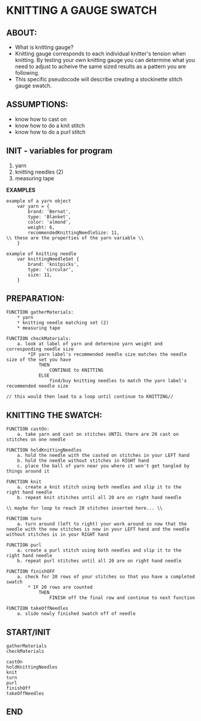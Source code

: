 <!-- pseudocode before the pseudocode:
    - include assumptions?
    - need to start with obtaining the materials aka variables
    - then preparation of casting on the yarn onto a needle
    - setting up how you hold the yarn
    - knit function
    - purl function
    - loop to finish
    - finish off function
    - if else function? - maybe with the count of stitches? or how long you want the swatch??
    - parameters might be the numnber of stitches and color?
-->

# KNITTING A GAUGE SWATCH

## ABOUT:
- What is knitting gauge?
- Knitting gauge corresponds to each individual knitter's tension when knitting. By testing your own knitting gauge you can determine what you need to adjust to acheive the same sized results as a pattern you are following.
- This specific pseudocode will describe creating a stockinette stitch gauge swatch.

## ASSUMPTIONS:
- know how to cast on
- know how to do a knit stitch
- know how to do a purl stitch

## INIT - variables for program
1. yarn
2. knitting needles (2)
3. measuring tape
<!-- maybe add a stitch counter?- that would lead to another function to check stitch count or row count -->

**EXAMPLES**
```
example of a yarn object
    var yarn = {
        brand: 'Bernat',
        type: 'Blanket',
        color: 'almond',
        weight: 6,
        recommendedKnittingNeedleSize: 11,
\\ these are the properties of the yarn variable \\
    }

example of knitting needle
    var knittingNeedleSet {
        brand: 'knitpicks',
        type: 'circular',
        size: 11,
    }
```

## PREPARATION:
```
FUNCTION gatherMaterials:
    * yarn
    * knitting needle matching set (2)
    * measuring tape

FUNCTION checkMaterials:
    a. look at label of yarn and determine yarn weight and corresponding needle size
        *IF yarn label's recommended needle size matches the needle size of the set you have
            THEN
                CONTINUE to KNITTING
            ELSE
                find/buy knitting needles to match the yarn label's recommended needle size

// this would then lead to a loop until continue to KNITTING//
```
<!-- checkMaterials: function() {
        if (yarn.recommendedKnittingNeedleSize == knittingNeedleSet.size) {
            continue to knitting;
        } else if (yarn.recommendedKnittingNeedleSize < knittingNeedleSet.size) {
            REPEAT until....
        } else if (yarn.recommendedKnittingNeedleSize < knittingNeedleSet.size) {
            REPEAT until....
        }
} -->

<!-- matching sizes would return TRUE - if greater than or less than (sizes don't match) would return FALSE -->

## KNITTING THE SWATCH:

```
FUNCTION castOn:
    a. take yarn and cast on stitches UNTIL there are 20 cast on stitches on one needle

FUNCTION holdKnittingNeedles
    a. hold the needle with the casted on stitches in your LEFT hand
    b. hold the needle without stitches in RIGHT hand
    c. place the ball of yarn near you where it won't get tangled by things around it

FUNCTION knit
    a. create a knit stitch using both needles and slip it to the right hand needle
    b. repeat knit stitches until all 20 are on right hand needle

\\ maybe for loop to reach 20 stitches inserted here... \\

FUNCTION turn
    a. turn around (left to right) your work around so now that the needle with the new stitches is now in your LEFT hand and the needle without stitches is in your RIGHT hand

FUNCTION purl
    a. create a purl stitch using both needles and slip it to the right hand needle
    b. repeat purl stitches until all 20 are on right hand needle

FUNCTION finishOFF
    a. check for 20 rows of your stitches so that you have a completed swatch
        * IF 20 rows are counted
            THEN
                FINISH off the final row and continue to next function

FUNCTION takeOffNeedles
    a. slide newly finished swatch off of needle
```
<!--
    - if else to check for 20 stitches each time? or loop until 20 stitches are made
    - could also insert another function to check if you are on the right or wrong side of your knitting to determine whether to knit or purl if you drop/forget your progress
    - so next do a loop to repeat the functions for knitting, turning, and purling functions to create the rows     until the full square swatch is formed
    - should those three actions actually be one full function instead to loop?
    - can insert a final function on how to measure your swatch to test gauge
-->

## START/INIT

```
gatherMaterials
checkMaterials

castOn
holdKnittingNeedles
knit
turn
purl
finishOff
takeOffNeedles

```

## END
